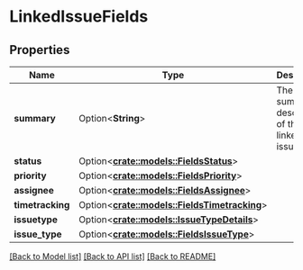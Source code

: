 # LinkedIssueFields

## Properties

Name | Type | Description | Notes
------------ | ------------- | ------------- | -------------
**summary** | Option<**String**> | The summary description of the linked issue. | [optional][readonly]
**status** | Option<[**crate::models::FieldsStatus**](Fields_status.md)> |  | [optional]
**priority** | Option<[**crate::models::FieldsPriority**](Fields_priority.md)> |  | [optional]
**assignee** | Option<[**crate::models::FieldsAssignee**](Fields_assignee.md)> |  | [optional]
**timetracking** | Option<[**crate::models::FieldsTimetracking**](Fields_timetracking.md)> |  | [optional]
**issuetype** | Option<[**crate::models::IssueTypeDetails**](IssueTypeDetails.md)> |  | [optional]
**issue_type** | Option<[**crate::models::FieldsIssueType**](Fields_issueType.md)> |  | [optional]

[[Back to Model list]](../README.md#documentation-for-models) [[Back to API list]](../README.md#documentation-for-api-endpoints) [[Back to README]](../README.md)


